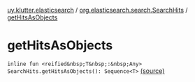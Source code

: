 [uy.klutter.elasticsearch](../index.md) / [org.elasticsearch.search.SearchHits](index.md) / [getHitsAsObjects](.)


# getHitsAsObjects
`inline fun <reified&nbsp;T&nbsp;:&nbsp;Any> SearchHits.getHitsAsObjects(): Sequence<T>` [(source)](https://github.com/kohesive/klutter/blob/master/elasticsearch-jdk7/src/main/kotlin/uy/klutter/elasticsearch/Results.kt#L12)


